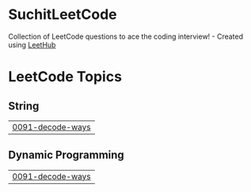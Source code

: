 # SuchitLeetCode
Collection of LeetCode questions to ace the coding interview! - Created using [LeetHub](https://github.com/QasimWani/LeetHub)

<!---LeetCode Topics Start-->
# LeetCode Topics
## String
|  |
| ------- |
| [0091-decode-ways](https://github.com/LDrago27/SuchitLeetCode/tree/master/0091-decode-ways) |
## Dynamic Programming
|  |
| ------- |
| [0091-decode-ways](https://github.com/LDrago27/SuchitLeetCode/tree/master/0091-decode-ways) |
<!---LeetCode Topics End-->